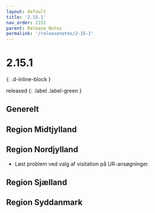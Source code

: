 ```yaml
---
layout: default
title: '2.15.1'
nav_order: 2151
parent: Release Notes
permalink: '/releasenotes/2-15-1'
---
```


# 2.15.1
{: .d-inline-block }

released 
{: .label .label-green }

## Generelt

## Region Midtjylland

## Region Nordjylland
- Løst problem ved valg af visitation på UR-ansøgninger. 

## Region Sjælland

## Region Syddanmark
